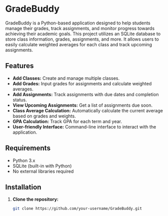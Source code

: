 # GradeBuddy

GradeBuddy is a Python-based application designed to help students manage their grades, track assignments, and monitor progress towards achieving their academic goals. This project utilizes an SQLite database to store class information, grades, assignments, and more. It allows users to easily calculate weighted averages for each class and track upcoming assignments.

## Features

- **Add Classes:** Create and manage multiple classes.
- **Add Grades:** Input grades for assignments and calculate weighted averages.
- **Add Assignments:** Track assignments with due dates and completion status.
- **View Upcoming Assignments:** Get a list of assignments due soon.
- **Class Average Calculation:** Automatically calculate the current average based on grades and weights.
- **GPA Calculation:** Track GPA for each term and year.
- **User-friendly Interface:** Command-line interface to interact with the application.

## Requirements

- Python 3.x
- SQLite (built-in with Python)
- No external libraries required

## Installation

1. **Clone the repository:**

   ```bash
   git clone https://github.com/your-username/GradeBuddy.git
